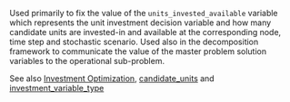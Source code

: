 Used primarily to fix the value of the `units_invested_available` variable which represents the unit investment decision variable and how many candidate units are invested-in and available at the corresponding node, time step and stochastic scenario. Used also in the decomposition framework to communicate the value of the master problem solution variables to the operational sub-problem.

See also [Investment Optimization](@ref), [candidate\_units](@ref) and [investment\_variable\_type](@ref)
